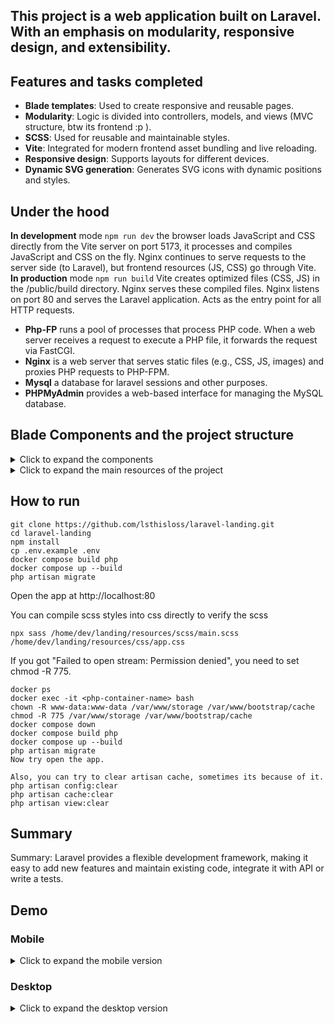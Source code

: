 ## This project is a web application built on Laravel. With an emphasis on modularity, responsive design, and extensibility. 

## Features and tasks completed
- **Blade templates**: Used to create responsive and reusable pages.
- **Modularity**: Logic is divided into controllers, models, and views (MVC structure, btw its frontend :p ).
- **SCSS**: Used for reusable and maintainable styles.
- **Vite**: Integrated for modern frontend asset bundling and live reloading.
- **Responsive design**: Supports layouts for different devices.
- **Dynamic SVG generation**: Generates SVG icons with dynamic positions and styles.

## Under the hood    
**In development** mode `npm run dev` the browser loads JavaScript and CSS directly from the Vite server on port 5173, it processes and compiles JavaScript and CSS on the fly. Nginx continues to serve requests to the server side (to Laravel), but frontend resources (JS, CSS) go through Vite.     
**In production** mode `npm run build` Vite creates optimized files (CSS, JS) in the /public/build directory. Nginx serves these compiled files. Nginx listens on port 80 and serves the Laravel application. Acts as the entry point for all HTTP requests.

- **Php-FP** runs a pool of processes that process PHP code. When a web server receives a request to execute a PHP file, it forwards the request via FastCGI.      
- **Nginx** is a web server that serves static files (e.g., CSS, JS, images) and proxies PHP requests to PHP-FPM.         
- **Mysql** a database for laravel sessions and other purposes.        
- **PHPMyAdmin** provides a web-based interface for managing the MySQL database.        

## Blade Components and the project structure
<details>
<summary>Click to expand the components</summary>  
    
1. **`partials/svg-container.blade.php`**:
   - Dynamically generates SVG icons with random positions and sizes.
   - Used as a background or decorative element in various sections.

2. **`partials/header-gradient.blade.php`**:
   - Contains a gradient background and includes the `svg-container` component.
   - Supports dynamic content injection via `@yield('header-content')`.

3. **`components/card.blade.php`**:
   - Displays individual cards with an image, title, description, and social links.
   - Used in a cycle like a factory of cards.

4. **`pages/editorial-principles.blade.php`**:
   - A page template that includes the `svg-container` as a background.
   - Contains a structured layout.
</details>
<details>
<summary>Click to expand the main resources of the project</summary>    

```plaintext
├── resources/                  # Application resources
│   ├── views/                  # Blade templates
│   │   ├── layouts/            # Main layouts (app.blade.php)
│   │   ├── partials/           # Reusable partials (header, footer, svg-container)
│   │   ├── components/         # Blade components (cards, buttons)
│   │   └── pages/              # Page-specific templates (editorial-principles.blade.php)
│   ├── scss/                   # SCSS styles
│   │   ├── base/               # Base styles (variables, mixins)
│   │   ├── components/         # Component-specific styles (buttons, cards)
│   │   └── pages/              # Page-specific styles
│   ├── js/                     # JavaScript files
│   └── lang/                   # Localization files - not implemented
├── routes/                     # Application routes
│   ├── web.php                 # Web routes - only one route (editorial-principles)
│   └── api.php                 # API routes
└──  
```
</details>


## How to run   
```plaintext
git clone https://github.com/lsthisloss/laravel-landing.git
cd laravel-landing
npm install
cp .env.example .env
docker compose build php
docker compose up --build
php artisan migrate
```
Open the app at http://localhost:80    

You can compile scss styles into css directly to verify the scss
```plaintext
npx sass /home/dev/landing/resources/scss/main.scss /home/dev/landing/resources/css/app.css
```
If you got "Failed to open stream: Permission denied", you need to set chmod -R 775.
```plaintext
docker ps
docker exec -it <php-container-name> bash
chown -R www-data:www-data /var/www/storage /var/www/bootstrap/cache
chmod -R 775 /var/www/storage /var/www/bootstrap/cache
docker compose down
docker compose build php
docker compose up --build
php artisan migrate
Now try open the app.

Also, you can try to clear artisan cache, sometimes its because of it.
php artisan config:clear
php artisan cache:clear
php artisan view:clear
```

## Summary
Summary: Laravel provides a flexible development framework, making it easy to add new features and maintain existing code, integrate it with API or write a tests.

## Demo
### Mobile
<details>
<summary>Click to expand the mobile version</summary>    
    
![image](https://github.com/user-attachments/assets/aab510da-f9bf-4abc-884f-065c3d02a8ff)        
![image](https://github.com/user-attachments/assets/23740e69-67a4-440b-8b54-d5adff6e87d8)
</details>

### Desktop
<details>
<summary>Click to expand the desktop version</summary>    
    
![Screenshot 2025-04-22 034024](https://github.com/user-attachments/assets/3ccf7869-3669-4347-90ad-1207560863ec)        
![image](https://github.com/user-attachments/assets/435272c2-47b6-4f8f-be0d-94f1a6d4214d)
</details>


